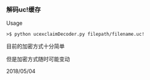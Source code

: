 ### 解码uc!缓存

Usage

```shell
>$ python ucexclaimDecoder.py filepath/filename.uc!
```

目前的加密方式十分简单

但是加密方式随时可能变动

2018/05/04